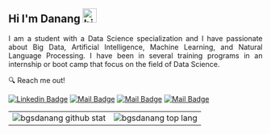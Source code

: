 
## Hi I'm Danang <img src="https://user-images.githubusercontent.com/1303154/88677602-1635ba80-d120-11ea-84d8-d263ba5fc3c0.gif" width="28px" alt="hi">

<p align="justify">
  I am a student with a Data Science specialization and I have passionate about Big Data, Artificial Intelligence, Machine Learning, and Natural Language Processing. I have been in several training programs in an internship or boot camp that focus on the field of Data Science.
</p>


🔍 Reach me out!

 
 [![Linkedin Badge](https://img.shields.io/badge/-danangbagus-0e76a8?style=flat&labelColor=0e76a8&logo=linkedin&logoColor=white)](https://www.linkedin.com/in/danangbagus/) 
 [![Mail Badge](https://img.shields.io/badge/-DanangBgs-1b1e23?style=flat&labelColor=1b1e23&logo=medium&logoColor=white)](https://medium.com/@danangbgs)
 [![Mail Badge](https://img.shields.io/badge/-@bgsdanang-e84393?style=flat&labelColor=e84393&logo=instagram&logoColor=white)](https://instagram.com/bgsdanang) 
 [![Mail Badge](https://img.shields.io/badge/-Danang_Bagus-c0392b?style=flat&labelColor=c0392b&logo=gmail&logoColor=white)](mailto:danangb07@gmail.com)
 

|||
|---|---|
|![bgsdanang github stat](https://github-readme-stats.vercel.app/api?username=bgsdanang&show_icons=true&hide_border=true&theme=tokyonight)|![bgsdanang top lang](https://github-readme-stats.vercel.app/api/top-langs/?username=bgsdanang&layout=compact&hide_border=true&theme=tokyonight)| 
